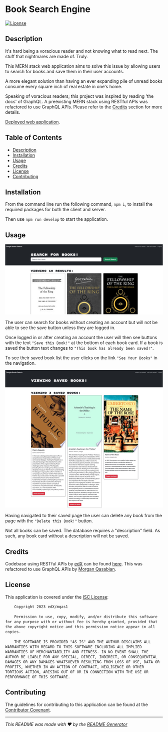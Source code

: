 # Book Search Engine

[![License](https://img.shields.io/badge/License-ISC-blue.svg)](https://opensource.org/licenses/ISC)

## Description

It's hard being a voracious reader and not knowing what to read next. The stuff that nightmares are made of. Truly. 

This MERN stack web application aims to solve this issue by allowing users to search for books and save them in their user accounts. 

A more elegant solution than having an ever expanding pile of unread books consume every square inch of real estate in one's home.

Speaking of voracious readers; this project was inspired by reading 'the docs' of GraphQL. A preëxisting MERN stack using RESTful APIs was refactored to use GraphQL APIs. Please refer to the [Credits](#credits) section for more details.

[Deployed web application](https://mqas1-booksearch.herokuapp.com/).
  
## Table of Contents
  
- [Description](#description)
- [Installation](#installation)
- [Usage](#usage)
- [Credits](#credits)
- [License](#license)
- [Contributing](#contributing)
  
## Installation

From the command line run the following command, ```npm i```, to install the required packages for both the client and server. 

Then use ```npm run develop``` to start the application.

## Usage

![screenshot of a book search](./assets/images/screenshot.jpeg)

The user can search for books without creating an account but will not be able to see the save button unless they are logged in.

Once logged in or after creating an account the user will then see buttons with the text ```"Save this Book!"``` at the bottom of each book card. If a book is saved the button text changes to  ```"This book has already been saved!"```.

To see their saved book list the user clicks on the link ```"See Your Books"``` in the navigation. 

![screenshot of saved books](./assets/images/savedbooks-screenshot.jpeg)

Having navigated to their saved page the user can delete any book from the page with the ```"Delete this Book!"``` button.

Not all books can be saved. The database requires a "description" field. As such, any book card without a description will not be saved.

## Credits
Codebase using RESTful APIs by [edX](https://techbootcamp.sydney.edu.au/coding/) can be found [here](https://github.com/coding-boot-camp/solid-broccoli). This was refactored to use GraphQL APIs by [Morgan Qasabian](https://github.com/mqas1). 
  
## License
This application is covered under the [ISC License](https://opensource.org/licenses/ISC):
        
        Copyright 2023 edX/mqas1

        Permission to use, copy, modify, and/or distribute this software for any purpose with or without fee is hereby granted, provided that the above copyright notice and this permission notice appear in all copies.

        THE SOFTWARE IS PROVIDED "AS IS" AND THE AUTHOR DISCLAIMS ALL WARRANTIES WITH REGARD TO THIS SOFTWARE INCLUDING ALL IMPLIED WARRANTIES OF MERCHANTABILITY AND FITNESS. IN NO EVENT SHALL THE AUTHOR BE LIABLE FOR ANY SPECIAL, DIRECT, INDIRECT, OR CONSEQUENTIAL DAMAGES OR ANY DAMAGES WHATSOEVER RESULTING FROM LOSS OF USE, DATA OR PROFITS, WHETHER IN AN ACTION OF CONTRACT, NEGLIGENCE OR OTHER TORTIOUS ACTION, ARISING OUT OF OR IN CONNECTION WITH THE USE OR PERFORMANCE OF THIS SOFTWARE.
         
## Contributing
  
The guidelines for contributing to this application can be found at the [Contributor Covenant](https://www.contributor-covenant.org/).

---
  
*This README was made with ❤️ by the [README Generator](https://github.com/mqas1/readme-generator)*